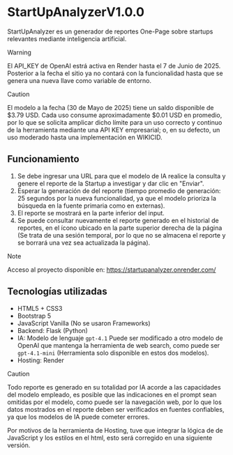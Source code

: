 # StartUpAnalyzerV1.0.0
StartUpAnalyzer es un generador de reportes One-Page sobre startups relevantes mediante inteligencia artificial. 

> [!WARNING]
> El API_KEY de OpenAI estrá activa en Render hasta el 7 de Junio de 2025. Posterior a la fecha el sitio ya no contará con la funcionalidad hasta que se genera una nueva llave como variable de entorno.

> [!CAUTION]
> El modelo a la fecha (30 de Mayo de 2025) tiene un saldo disponible de $3.79 USD. Cada uso consume aproximadamente $0.01 USD en promedio, por lo que se solicita amplicar dicho límite para un uso correcto y continuo de la herramienta mediante una API KEY empresarial; o, en su defecto, un uso moderado hasta una implementación en WIKICID.

## Funcionamiento
1. Se debe ingresar una URL para que el modelo de IA realice la consulta y genere el reporte de la Startup a investigar y dar clic en "Enviar".
2. Esperar la generación de del reporte (tiempo promedio de generación: 25 segundos por la nueva funcionalidad, ya que el modelo prioriza la búsqueda en la fuente primaria como en externas).
3. El reporte se mostrará en la parte inferior del input.
4. Se puede consultar nuevamente el reporte generado en el historial de reportes, en el ícono ubicado en la parte superior derecha de la página (Se trata de una sesión temporal, por lo que no se almacena el reporte y se borrará una vez sea actualizada la página).

> [!NOTE]
> Acceso al proyecto disponible en: https://startupanalyzer.onrender.com/

## Tecnologías utilizadas

- HTML5 + CSS3
- Bootstrap 5
- JavaScript Vanilla (No se usaron Frameworks)
- Backend: Flask (Python) 
- IA: Modelo de lenguaje `gpt-4.1` Puede ser modificado a otro modelo de OpenAI que mantenga la herramienta de web search, como puede ser `gpt-4.1-mini` (Herramienta solo disponible en estos dos modelos).
- Hosting: Render

> [!CAUTION]
> Todo reporte es generado en su totalidad por IA acorde a las capacidades del modelo empleado, es posible que las indicaciones en el prompt sean omitidas por el modelo, como puede ser la navegación web, por lo que los datos mostrados en el reporte deben ser verificados en fuentes confiables, ya que los modelos de IA puede cometer errores. 

Por motivos de la herramienta de Hosting, tuve que integrar la lógica de de JavaScript y los estilos en el html, esto será corregido en una siguiente versión.
